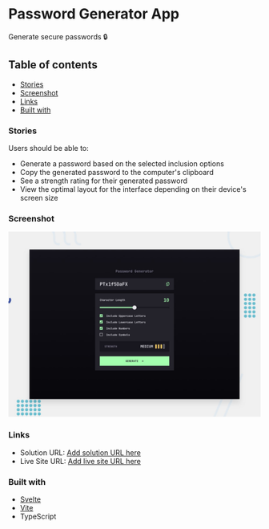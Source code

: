 # Password Generator App

Generate secure passwords 🔒

## Table of contents

- [Stories](#stories)
- [Screenshot](#screenshot)
- [Links](#links)
- [Built with](#built-with)

### Stories

Users should be able to:

- Generate a password based on the selected inclusion options
- Copy the generated password to the computer's clipboard
- See a strength rating for their generated password
- View the optimal layout for the interface depending on their device's screen size

### Screenshot

![Preview](./preview.jpg)

### Links

- Solution URL: [Add solution URL here](https://github.com/sohhamm/password-generator)
- Live Site URL: [Add live site URL here](https://passwordxgenerator.vercel.app/)

### Built with

- [Svelte](https://svelte.dev/)
- [Vite](https://vitejs.dev/)
- TypeScript
